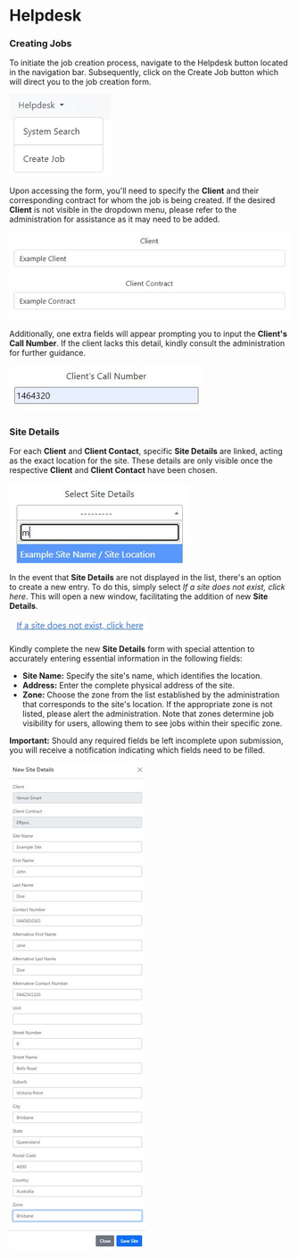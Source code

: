 # Helpdesk

### Creating Jobs

To initiate the job creation process, navigate to the Helpdesk button located in the navigation bar. Subsequently, click on the Create Job button which will direct you to the job creation form.

![Create Job button](img/create_job_button.jpg)

Upon accessing the form, you'll need to specify the **Client** and their corresponding contract for whom the job is being created. If the desired **Client** is not visible in the dropdown menu, please refer to the administration for assistance as it may need to be added.

![Client Entry](img/client_entry.jpg)

Additionally, one extra fields will appear prompting you to input the **Client's Call Number**. If the client lacks this detail, kindly consult the administration for further guidance.

![Client Call Number Name](img/client_call_number.jpg)

### Site Details

For each **Client** and **Client Contact**, specific **Site Details** are linked, acting as the exact location for the site. These details are only visible once the respective **Client** and **Client Contact** have been chosen.

![Site Details Drop Down](img/site_details_dropdown.jpg)

In the event that **Site Details** are not displayed in the list, there's an option to create a new entry. To do this, simply select *If a site does not exist, click here*. This will open a new window, facilitating the addition of new **Site Details**.

![Create Site Details](img/create_site_details.jpg)

Kindly complete the new **Site Details** form with special attention to accurately entering essential information in the following fields:

 - **Site Name:** Specify the site's name, which identifies the location.
 - **Address:** Enter the complete physical address of the site.
 - **Zone:** Choose the zone from the list established by the administration that corresponds to the site's location. If the appropriate zone is not listed, please alert the administration. Note that zones determine job visibility for users, allowing them to see jobs within their specific zone.

**Important:** Should any required fields be left incomplete upon submission, you will receive a notification indicating which fields need to be filled.

![Site Details Form](img/site_details_form.jpg)